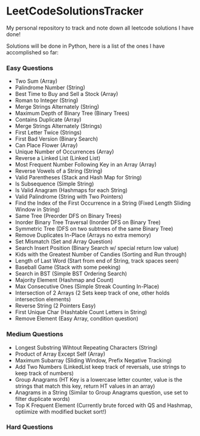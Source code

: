 # LeetCodeSolutionsTracker

My personal repository to track and note down all leetcode solutions I have done! <br>

Solutions will be done in Python, here is a list of the ones I have accomplished so far:

### Easy Questions

- Two Sum (Array)
- Palindrome Number (String)
- Best Time to Buy and Sell a Stock (Array)
- Roman to Integer (String)
- Merge Strings Alternately (String)
- Maximum Depth of Binary Tree (Binary Trees)
- Contains Duplicate (Array)
- Merge Strings Alternately (Strings)
- First Letter Twice (Strings)
- First Bad Version (Binary Search)
- Can Place Flower (Array)
- Unique Number of Occurrences (Array)
- Reverse a Linked List (Linked List)
- Most Frequent Number Following Key in an Array (Array)
- Reverse Vowels of a String (String)
- Valid Parentheses (Stack and Hash Map for String)
- Is Subsequence (Simple String)
- Is Valid Anagram (Hashmaps for each String)
- Valid Palindrome (String with Two Pointers)
- Find the Index of the First Occurrence in a String (Fixed Length Sliding Window in String)
- Same Tree (Preorder DFS on Binary Trees)
- Inorder Binary Tree Traversal (Inorder DFS on Binary Tree)
- Symmetric Tree (DFS on two subtrees of the same Binary Tree)
- Remove Duplicates In-Place (Arrays no extra memory)
- Set Mismatch (Set and Array Question)
- Search Insert Position (Binary Search w/ special return low value)
- Kids with the Greatest Number of Candies (Sorting and Run through)
- Length of Last Word (Start from end of String, track spaces seen)
- Baseball Game (Stack with some peeking)
- Search in BST (Simple BST Ordering Search)
- Majority Element (Hashmap and Count)
- Max Consecutive Ones (Simple Streak Counting In-Place)
- Intersection of 2 Arrays (2 Sets keep track of one, other holds intersection elements)
- Reverse String (2 Pointers Easy)
- First Unique Char (Hashtable Count Letters in String)
- Remove Element (Easy Array, condition question)

### Medium Questions

- Longest Substring Wihtout Repeating Characters (String)
- Product of Array Except Self (Array)
- Maximum Subarray (Sliding Window, Prefix Negative Tracking)
- Add Two Numbers (LinkedList keep track of reversals, use strings to keep track of numbers)
- Group Anagrams (HT Key is a lowercase letter counter, value is the strings that match this key, return HT values in an array)
- Anagrams in a String (Similar to Group Anagrams question, use set to filter duplicate words)
- Top K Frequent Element (Currently brute forced with QS and Hashmap, optiimize with modified bucket sort!)

### Hard Questions

